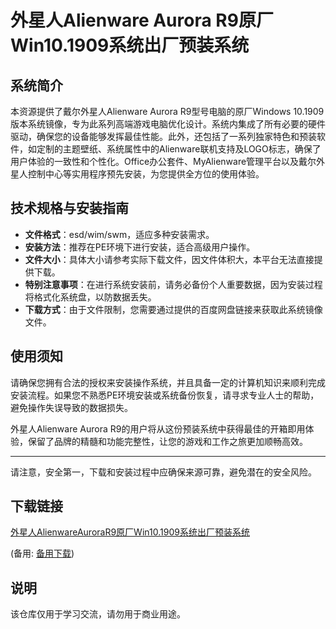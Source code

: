 # 外星人Alienware Aurora R9原厂Win10.1909系统出厂预装系统

## 系统简介

本资源提供了戴尔外星人Alienware Aurora R9型号电脑的原厂Windows 10.1909版本系统镜像，专为此系列高端游戏电脑优化设计。系统内集成了所有必要的硬件驱动，确保您的设备能够发挥最佳性能。此外，还包括了一系列独家特色和预装软件，如定制的主题壁纸、系统属性中的Alienware联机支持及LOGO标志，确保了用户体验的一致性和个性化。Office办公套件、MyAlienware管理平台以及戴尔外星人控制中心等实用程序预先安装，为您提供全方位的使用体验。

## 技术规格与安装指南

- **文件格式**：esd/wim/swm，适应多种安装需求。
- **安装方法**：推荐在PE环境下进行安装，适合高级用户操作。
- **文件大小**：具体大小请参考实际下载文件，因文件体积大，本平台无法直接提供下载。
- **特别注意事项**：在进行系统安装前，请务必备份个人重要数据，因为安装过程将格式化系统盘，以防数据丢失。
- **下载方式**：由于文件限制，您需要通过提供的百度网盘链接来获取此系统镜像文件。

## 使用须知

请确保您拥有合法的授权来安装操作系统，并且具备一定的计算机知识来顺利完成安装流程。如果您不熟悉PE环境安装或系统备份恢复，请寻求专业人士的帮助，避免操作失误导致的数据损失。

外星人Alienware Aurora R9的用户将从这份预装系统中获得最佳的开箱即用体验，保留了品牌的精髓和功能完整性，让您的游戏和工作之旅更加顺畅高效。

---

请注意，安全第一，下载和安装过程中应确保来源可靠，避免潜在的安全风险。

## 下载链接
[外星人AlienwareAuroraR9原厂Win10.1909系统出厂预装系统](https://pan.quark.cn/s/b8c62adca287) 

(备用: [备用下载](https://pan.baidu.com/s/1WIbiLtOf_E6vBH_cky6QzQ?pwd=1234))

## 说明

该仓库仅用于学习交流，请勿用于商业用途。
